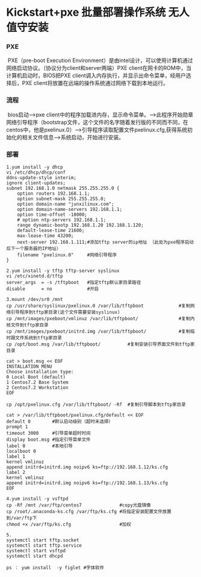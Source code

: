 # Kickstart+pxe 批量部署操作系统 无人值守安装



### PXE

​	PXE（pre-boot Execution Environment）是由intel设计，可以使用计算机通过网络启动协议。（协议分为client和server两端）PXE client在网卡的ROM中，当计算机启动时，BIOS把PXE client调入内存执行，并显示出命令菜单，经用户选择后，PXE client将放置在远端的操作系统通过网络下载到本地运行。

### 流程

​	bios启动-->pxe client中的程序加载进内存，显示命令菜单。-->此程序开始勋章网络引导程序（bootstrap文件，这个文件的名字随着发行版的不同而不同，在centos中，他是pxelinux.0）-->引导程序读取配置文件pxelinux.cfg,获得系统初始化的相关文件信息-->系统启动，开始进行安装。

### 部署

```shell
1.yum install -y dhcp
vi /etc/dhcp/dhcp/conf
ddns-update-style interim;  
ignore client-updates;       
subnet 192.168.1.0 netmask 255.255.255.0 {  
	option routers 192.168.1.1;                 
	option subnet-mask 255.255.255.0;           
	option domain-name "junxilinux.com";
	option domain-name-servers 192.168.1.1;     
	option time-offset -18000;  
	# option ntp-servers 192.168.1.1;
	range dynamic-bootp 192.168.1.20 192.168.1.120;  
	default-lease-time 21600;  
	max-lease-time 43200;  
	next-server 192.168.1.111;#添加tftp server的ip地址 （此处为pxe程序启动后下一个服务器的IP地址）
	filename "pxelinux.0"     #网络引导程序
}  

2.yum install -y tftp tftp-server syslinux
vi /etc/xinetd.d/tftp
server_args  = -s /tftpboot   #指定tftp默认家目录路径
disable      = no             #开启

3.mount /dev/sr0 /mnt
cp /usr/share/syslinux/pxelinux.0 /var/lib/tftpboot             #复制网络引导程序到tftp家目录(这个文件需要安装syslinux)
cp /mnt/images/pxeboot/vmlinuz /var/lib/tftpboot/               #复制内核文件到tftp家目录
cp /mnt/images/pxeboot/initrd.img /var/lib/tftpboot/            #复制临时跟文件系统到tftp家目录
cp /opt/boot.msg /var/lib/tftpboot/          #复制安装引导界面文件到tftp家目录

cat > boot.msg << EOF
INSTALLATION MENU
Choose installation type:
0 Local Boot (default)
1 Centos7.2 Base System
2 Centos7.2 Workstation
EOF

cp /opt/pxelinux.cfg /var/lib/tftpboot/ -Rf  #复制引导脚本到tftp家目录

cat > /var/lib/tftpboot/pxelinux.cfg/default << EOF
default 0        #默认启动级别（超时未选择）
prompt 1         
timeout 3000     #引导菜单超时时间
display boot.msg #指定引导菜单文件
label 0          #本地引导
localboot 0
label 1
kernel vmlinuz
append initrd=initrd.img noipv6 ks=ftp://192.168.1.12/ks.cfg
label 2
kernel vmlinuz
append initrd=initrd.img noipv6 ks=ftp://192.168.1.13/ks.cfg
EOF

4.yum install -y vsftpd
cp -Rf /mnt /var/ftp/centos7              #copy光盘镜像
cp /root/.anaconda-ks.cfg /var/ftp/ks.cfg #将指定安装配置文件放置到/var/ftp下
chmod +x /var/ftp/ks.cfg                  #加权

5.
systemctl start tftp.socket
systemctl start tftp.service
systemctl start vsftpd
systemctl start dhcpd

ps ： yum install  -y figlet #字体软件
```

